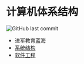 # 计算机体系结构

![GitHub last commit](https://img.shields.io/github/last-commit/BakaNetwork/computerArchitecture)

- 进军教育蓝海
- [系统结构](https://bakanetwork.github.io/ComputerArchitecture/#/计算机系统结构.md)
- [软件工程](https://bakanetwork.github.io/ComputerArchitecture/#/极限复习eXtremeReviewing.md)

